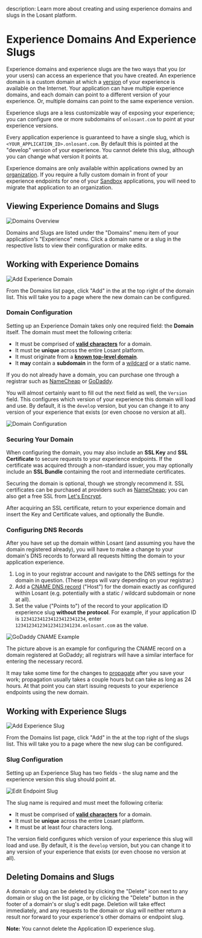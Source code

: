 description: Learn more about creating and using experience domains and slugs in the Losant platform.

# Experience Domains And Experience Slugs

Experience domains and experience slugs are the two ways that you (or your users) can access an experience that you have created. An experience domain is a custom domain at which a [version](/experiences/versions/) of your experience is available on the Internet. Your application can have multiple experience domains, and each domain can point to a different version of your experience. Or, multiple domains can point to the same experience version.

Experience slugs are a less customizable way of exposing your experience; you can configure one or more subdomains of `onlosant.com` to point at your experience versions.

Every application experience is guaranteed to have a single slug, which is `<YOUR_APPLICATION_ID>.onlosant.com`. By default this is pointed at the "develop" version of your experience. You cannot delete this slug, although you can change what version it points at.

Experience domains are only available within applications owned by an [organization](/organizations/overview/). If you require a fully custom domain in front of your experience endpoints for one of your [Sandbox](/user-accounts/sandbox/) applications, you will need to migrate that application to an organization.

## Viewing Experience Domains and Slugs

![Domains Overview](/images/experiences/domains-overview.png "Domains Overview")

Domains and Slugs are listed under the "Domains" menu item of your application's "Experience" menu. Click a domain name or a slug in the respective lists to view their configuration or make edits.

## Working with Experience Domains

![Add Experience Domain](/images/experiences/domains-add.png "Add Experience Domain")

From the Domains list page, click "Add" in the at the top right of the domain list. This will take you to a page where the new domain can be configured.

### Domain Configuration

Setting up an Experience Domain takes only one required field: the **Domain** itself. The domain must meet the following criteria:

- It must be comprised of **[valid characters](https://en.wikipedia.org/wiki/Domain_name#Domain_name_syntax)** for a domain.
- It must be **unique** across the entire Losant platform.
- It must originate from a **[known top-level domain](https://en.wikipedia.org/wiki/List_of_Internet_top-level_domains)**.
- It **may** contain a **subdomain** in the form of a [wildcard](https://en.wikipedia.org/wiki/Wildcard_DNS_record) or a static name.

If you do not already have a domain, you can purchase one through a registrar such as [NameCheap](https://www.namecheap.com/domains/domain-name-search.aspx) or [GoDaddy](https://www.godaddy.com/domains/domain-name-search).

You will almost certainly want to fill out the next field as well, the `Version` field. This configures which version of your experience this domain will load and use. By default, it is the `develop` version, but you can change it to any version of your experience that exists (or even choose no version at all).

![Domain Configuration](/images/experiences/domains-configuration.png "Domain Configuration")

### Securing Your Domain

When configuring the domain, you may also include an **SSL Key** and **SSL Certificate** to secure requests to your experience endpoints. If the certificate was acquired through a non-standard issuer, you may optionally include an **SSL Bundle** containing the root and intermediate certificates.

Securing the domain is optional, though we strongly recommend it. SSL certificates can be purchased at providers such as [NameCheap](https://www.namecheap.com/security/ssl-certificates.aspx); you can also get a free SSL from [Let's Encrypt](https://letsencrypt.org/getting-started/).

After acquiring an SSL certificate, return to your experience domain and insert the Key and Certificate values, and optionally the Bundle.

### Configuring DNS Records

After you have set up the domain within Losant (and assuming you have the domain registered already), you will have to make a change to your domain's DNS records to forward all requests hitting the domain to your application experience.

1. Log in to your registrar account and navigate to the DNS settings for the domain in question. (These steps will vary depending on your registrar.)
2. Add a [CNAME DNS record](https://en.wikipedia.org/wiki/CNAME_record) ("Host") for the domain exactly as configured within Losant (e.g. potentially with a static / wildcard subdomain or none at all).
3. Set the value ("Points to") of the record to your application ID experience slug **without the protocol**. For example, if your application ID is `123412341234123412341234`, enter `123412341234123412341234.onlosant.com` as the value.

![GoDaddy CNAME Example](/images/experiences/domains-godaddy-dns-example.png "GoDaddy CNAME Example")

The picture above is an example for configuring the CNAME record on a domain registered at GoDaddy; all registrars will have a similar interface for entering the necessary record.

It may take some time for the changes to [propagate](https://www.namecheap.com/support/knowledgebase/article.aspx/9622/10/dns-propagation--explained) after you save your work; propagation usually takes a couple hours but can take as long as 24 hours. At that point you can start issuing requests to your experience endpoints using the new domain.

## Working with Experience Slugs

![Add Experience Slug](/images/experiences/slugs-add.png "Add Experience Slug")

From the Domains list page, click "Add" in the at the top right of the slugs list. This will take you to a page where the new slug can be configured.

### Slug Configuration

Setting up an Experience Slug has two fields - the slug name and the experience version this slug should point at.

![Edit Endpoint Slug](/images/experiences/domains-edit-endpoint-slug.png "Edit Endpoint Slug")

The slug name is required and must meet the following criteria:

- It must be comprised of **[valid characters](https://en.wikipedia.org/wiki/Domain_name#Domain_name_syntax)** for a domain.
- It must be **unique** across the entire Losant platform.
- It must be at least four characters long.

The version field configures which version of your experience this slug will load and use. By default, it is the `develop` version, but you can change it to any version of your experience that exists (or even choose no version at all).

## Deleting Domains and Slugs

A domain or slug can be deleted by clicking the "Delete" icon next to any domain or slug on the list page, or by clicking the "Delete" button in the footer of a domain's or slug's edit page. Deletion will take effect immediately, and any requests to the domain or slug will neither return a result nor forward to your experience's other domains or endpoint slug.

**Note:** You cannot delete the Application ID experience slug.
